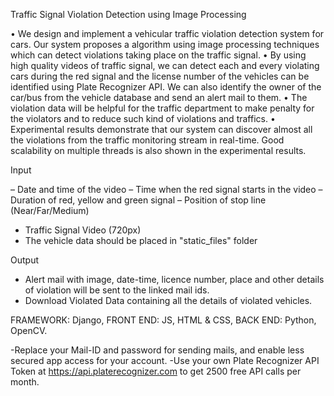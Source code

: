 Traffic Signal Violation Detection using Image Processing

• We design and implement a vehicular traffic violation detection system for cars. Our system proposes a algorithm using image processing techniques which can detect violations taking place on the traffic signal.
• By using high quality videos of traffic signal, we can detect each and every violating cars during the red signal and the license number of the vehicles can be identified using Plate Recognizer API. We can also identify the owner of the car/bus from the vehicle database and send an alert mail to them.
• The violation data will be helpful for the traffic department to make penalty for the violators and to reduce such kind of violations and traffics.
• Experimental results demonstrate that our system can discover almost all the violations from the traffic monitoring stream in real-time. Good scalability on multiple threads is also shown in the experimental results.

Input

– Date and time of the video
– Time when the red signal starts in the video
– Duration of red, yellow and green signal
– Position of stop line (Near/Far/Medium)
- Traffic Signal Video (720px)
- The vehicle data should be placed in "static_files" folder

Output

- Alert mail with image, date-time, licence number, place and other details of violation will be sent to the linked mail ids.
- Download Violated Data containing all the details of violated vehicles.

FRAMEWORK: Django, FRONT END: JS, HTML & CSS, BACK END: Python, OpenCV.

-Replace your Mail-ID and password for sending mails, and enable less secured app access for your account.
-Use your own Plate Recognizer API Token at https://api.platerecognizer.com to get 2500 free API calls per month.